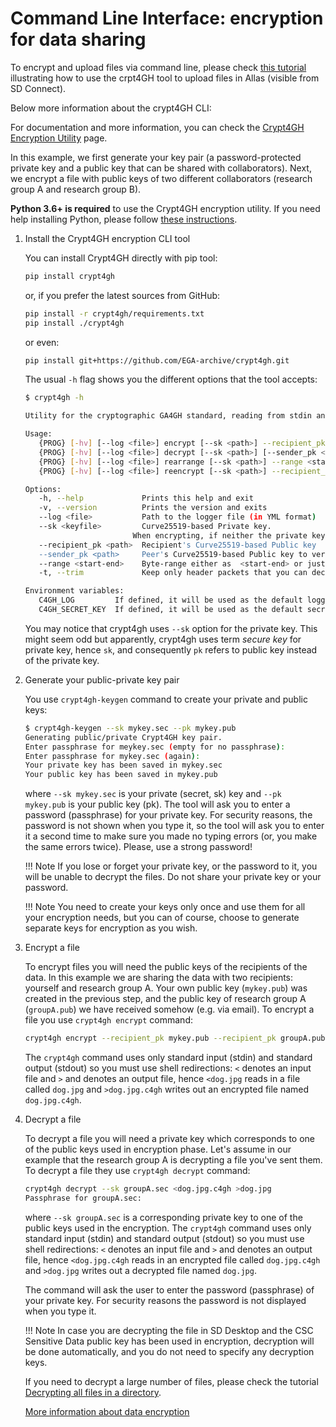 # Command Line Interface: encryption for data sharing

To encrypt and upload files via command line, please check [this tutorial](sequencing_center_tutorial.md) illustrating how to use the crpt4GH tool to upload files in Allas (visible from SD Connect).

Below more information about the crypt4GH CLI:

For documentation and more information, you can check the [Crypt4GH Encryption Utility](https://github.com/EGA-archive/crypt4gh.git) page.

In this example, we first generate your key pair (a password-protected private key and a public key that can be shared with collaborators). Next, we encrypt a file with public keys of two different collaborators (research group A and research group B).

**Python 3.6+ is required** to use the Crypt4GH encryption utility. If you need help installing Python, please follow [these instructions](https://www.python.org/downloads/release/python-3810/).

1. Install the Crypt4GH encryption CLI tool

      You can install Crypt4GH directly with pip tool:

      ```bash
      pip install crypt4gh     
      ```

      or, if you prefer the latest sources from GitHub:

      ```bash
      pip install -r crypt4gh/requirements.txt
      pip install ./crypt4gh
      ```

      or even:

      ```bash
      pip install git+https://github.com/EGA-archive/crypt4gh.git
      ```

      The usual `-h` flag shows you the different options that the tool accepts:

      ```bash
      $ crypt4gh -h

      Utility for the cryptographic GA4GH standard, reading from stdin and outputting to stdout.

      Usage:
         {PROG} [-hv] [--log <file>] encrypt [--sk <path>] --recipient_pk <path> [--recipient_pk <path>]... [--range <start-end>]
         {PROG} [-hv] [--log <file>] decrypt [--sk <path>] [--sender_pk <path>] [--range <start-end>]
         {PROG} [-hv] [--log <file>] rearrange [--sk <path>] --range <start-end>
         {PROG} [-hv] [--log <file>] reencrypt [--sk <path>] --recipient_pk <path> [--recipient_pk <path>]... [--trim]

      Options:
         -h, --help             Prints this help and exit
         -v, --version          Prints the version and exits
         --log <file>           Path to the logger file (in YML format)
         --sk <keyfile>         Curve25519-based Private key.
                              When encrypting, if neither the private key nor C4GH_SECRET_KEY are specified, we generate a new key
         --recipient_pk <path>  Recipient's Curve25519-based Public key
         --sender_pk <path>     Peer's Curve25519-based Public key to verify provenance (akin to signature)
         --range <start-end>    Byte-range either as  <start-end> or just <start> (Start included, End excluded)
         -t, --trim             Keep only header packets that you can decrypt

      Environment variables:
         C4GH_LOG         If defined, it will be used as the default logger
         C4GH_SECRET_KEY  If defined, it will be used as the default secret key (ie --sk ${C4GH_SECRET_KEY})
      ```

      You may notice that crypt4gh uses `--sk` option for the private key. This might seem odd but apparently, crypt4gh uses term _secure key_ for private key, hence `sk`, and consequently `pk` refers to public key instead of the private key.

2. Generate your public-private key pair

      You use `crypt4gh-keygen` command to create your private and public keys:

      ```bash
      $ crypt4gh-keygen --sk mykey.sec --pk mykey.pub
      Generating public/private Crypt4GH key pair.
      Enter passphrase for meykey.sec (empty for no passphrase): 
      Enter passphrase for mykey.sec (again): 
      Your private key has been saved in mykey.sec
      Your public key has been saved in mykey.pub
      ```

      where `--sk mykey.sec` is your private (secret, sk) key and `--pk mykey.pub` is your public key (pk). The tool will ask you to enter a password (passphrase) for your private key. For security reasons, the password is not shown when you type it, so the tool will ask you to enter it a second time to make sure you made no typing errors (or, you make the same errors twice). Please, use a strong password!

    !!! Note
        If you lose or forget your private key, or the password to it, you will be unable to decrypt the files. Do not share your private key or your password.

    !!! Note
        You need to create your keys only once and use them for all your encryption needs, but you can of course, choose to generate separate keys for encryption as you wish.

3. Encrypt a file

      To encrypt files you will need the public keys of the recipients of the data. In this example we are sharing the data with two recipients: yourself and research group A. Your own public key (`mykey.pub`) was created in the previous step, and the public key of research group A (`groupA.pub`) we have received somehow (e.g. via email). To encrypt a file you use `crypt4gh encrypt` command:

      ```bash
      crypt4gh encrypt --recipient_pk mykey.pub --recipient_pk groupA.pub <dog.jpg >dog.jpg.c4gh
      ```

      The `crypt4gh` command uses only standard input (stdin) and standard output (stdout) so you must use shell redirections: `<` denotes an input file and `>` and denotes an output file, hence `<dog.jpg` reads in a file called `dog.jpg` and `>dog.jpg.c4gh` writes out an encrypted file named `dog.jpg.c4gh`.

4. Decrypt a file

      To decrypt a file you will need a private key which corresponds to one of the public keys used in encryption phase. Let's assume in our example that the research group A is decrypting a file you've sent them. To decrypt a file they use `crypt4gh decrypt` command:

      ```bash
      crypt4gh decrypt --sk groupA.sec <dog.jpg.c4gh >dog.jpg
      Passphrase for groupA.sec: 
      ```

      where `--sk groupA.sec` is a corresponding private key to one of the public keys used in the encryption. The `crypt4gh` command uses only standard input (stdin) and standard output (stdout) so you must use shell redirections: `<` denotes an input file and `>` and denotes an output file, hence `<dog.jpg.c4gh` reads in an encrypted file called `dog.jpg.c4gh` and `>dog.jpg` writes out a decrypted file named `dog.jpg`.

      The command will ask the user to enter the password (passphrase) of your private key. For security reasons the password is not displayed when you type it.

    !!! Note
        In case you are decrypting the file in SD Desktop and the CSC Sensitive Data public key has been used in encryption, decryption will be done automatically, and you do not need to specify any decryption keys.

      If you need to decrypt a large number of files, please check the tutorial [Decrypting all files in a directory](./tutorials/decrypt-directory.md).

      [More information about data encryption](sd-connect-command-line-interface.md)
